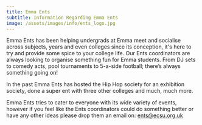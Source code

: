 ```yaml
---
title: Emma Ents
subtitle: Information Regarding Emma Ents
image: /assets/images/info/ents_logo.jpg
---
```

Emma Ents has been helping undergrads at Emma meet and socialise across subjects, years and even colleges since its conception, it's here to try and provide some spice to your college life. Our Ents coordinators are always looking to organise something fun for Emma students. From DJ sets to comedy acts, pool tournaments to 5-a-side football; there’s always something going on!

In the past Emma Ents has hosted the Hip Hop society for an exhibition society, done a super ent with three other colleges and much, much more.

Emma Ents tries to cater to everyone with its wide variety of events, however if you feel like the Ents coordinators could do something better or have any other ideas please drop them an email on: ents@ecsu.org.uk
